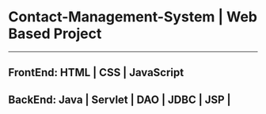 # Contact-Management-System | Web Based Project

___________________________

## FrontEnd: HTML | CSS | JavaScript
## BackEnd: Java | Servlet | DAO | JDBC | JSP |
